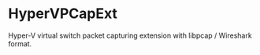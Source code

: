 HyperVPCapExt
=============

Hyper-V virtual switch packet capturing extension with libpcap / Wireshark format.
